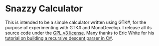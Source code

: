 # Snazzy Calculator

This is intended to be a simple calculator written using GTK#, for the purpose of experimenting with GTK# and MonoDevelop.  I release all its source code under the [GPL v3 license](http://www.gnu.org/licenses/gpl.html).  Many thanks to Eric White for his [tutorial on building a recursive descent parser in C#](http://ericwhite.com/blog/map/recursive-descent-parser/).
